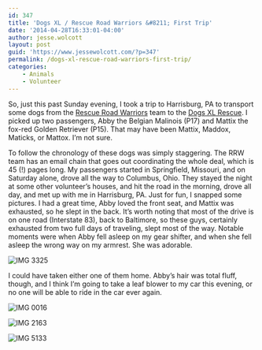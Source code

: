 ```yaml
---
id: 347
title: 'Dogs XL / Rescue Road Warriors &#8211; First Trip'
date: '2014-04-28T16:33:01-04:00'
author: jesse.wolcott
layout: post
guid: 'https://www.jessewolcott.com/?p=347'
permalink: /dogs-xl-rescue-road-warriors-first-trip/
categories:
    - Animals
    - Volunteer
---
```


So, just this past Sunday evening, I took a trip to Harrisburg, PA to transport some dogs from the [Rescue Road Warriors](http://www.rescueroadwarriors.org/) team to the [Dogs XL Rescue](http://www.dogsxlrescue.org). I picked up two passengers, Abby the Belgian Malinois (P17) and Mattix the fox-red Golden Retriever (P15). That may have been Mattix, Maddox, Maticks, or Mattox. I’m not sure.

To follow the chronology of these dogs was simply staggering. The RRW team has an email chain that goes out coordinating the whole deal, which is 45 (!) pages long. My passengers started in Springfield, Missouri, and on Saturday alone, drove all the way to Columbus, Ohio. They stayed the night at some other volunteer’s houses, and hit the road in the morning, drove all day, and met up with me in Harrisburg, PA. Just for fun, I snapped some pictures. I had a great time, Abby loved the front seat, and Mattix was exhausted, so he slept in the back. It’s worth noting that most of the drive is on one road (Interstate 83), back to Baltimore, so these guys, certainly exhausted from two full days of traveling, slept most of the way. Notable moments were when Abby fell asleep on my gear shifter, and when she fell asleep the wrong way on my armrest. She was adorable.

![IMG 3325](https://www.jessewolcott.com/wp-content/uploads/2014/04/IMG_3325.jpeg "IMG_3325.jpeg")

I could have taken either one of them home. Abby’s hair was total fluff, though, and I think I’m going to take a leaf blower to my car this evening, or no one will be able to ride in the car ever again.

![IMG 0016](https://www.jessewolcott.com/wp-content/uploads/2014/04/IMG_0016.jpeg "IMG_0016.jpeg")

![IMG 2163](https://www.jessewolcott.com/wp-content/uploads/2014/04/IMG_2163.jpeg "IMG_2163.jpeg")

![IMG 5133](https://www.jessewolcott.com/wp-content/uploads/2014/04/IMG_5133.jpeg "IMG_5133.jpeg")